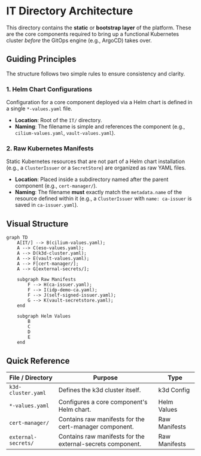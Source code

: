 # IT Directory Architecture

This directory contains the **static** or **bootstrap layer** of the platform. These are
the core components required to bring up a functional Kubernetes cluster _before_ the
GitOps engine (e.g., ArgoCD) takes over.

## Guiding Principles

The structure follows two simple rules to ensure consistency and clarity.

### 1. Helm Chart Configurations

Configuration for a core component deployed via a Helm chart is defined in a single
`*-values.yaml` file.

- **Location**: Root of the `IT/` directory.
- **Naming**: The filename is simple and references the component (e.g.,
  `cilium-values.yaml`, `vault-values.yaml`).

### 2. Raw Kubernetes Manifests

Static Kubernetes resources that are not part of a Helm chart installation (e.g., a
`ClusterIssuer` or a `SecretStore`) are organized as raw YAML files.

- **Location**: Placed inside a subdirectory named after the parent component (e.g.,
  `cert-manager/`).
- **Naming**: The filename **must** exactly match the `metadata.name` of the resource
  defined within it (e.g., a `ClusterIssuer` with `name: ca-issuer` is saved in
  `ca-issuer.yaml`).

## Visual Structure

```mermaid
graph TD
    A[IT/] --> B(cilium-values.yaml);
    A --> C(eso-values.yaml);
    A --> D(k3d-cluster.yaml);
    A --> E(vault-values.yaml);
    A --> F[cert-manager/];
    A --> G[external-secrets/];

    subgraph Raw Manifests
        F --> H(ca-issuer.yaml);
        F --> I(idp-demo-ca.yaml);
        F --> J(self-signed-issuer.yaml);
        G --> K(vault-secretstore.yaml);
    end

    subgraph Helm Values
        B
        C
        D
        E
    end
```

## Quick Reference

| File / Directory    | Purpose                                                    | Type          |
| ------------------- | ---------------------------------------------------------- | ------------- |
| `k3d-cluster.yaml`  | Defines the k3d cluster itself.                            | k3d Config    |
| `*-values.yaml`     | Configures a core component's Helm chart.                  | Helm Values   |
| `cert-manager/`     | Contains raw manifests for the cert-manager component.     | Raw Manifests |
| `external-secrets/` | Contains raw manifests for the external-secrets component. | Raw Manifests |
